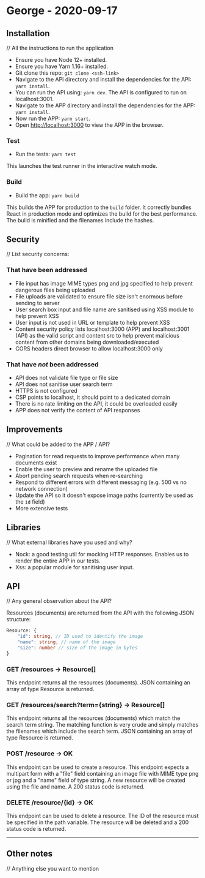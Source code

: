 # George - 2020-09-17

## Installation

// All the instructions to run the application

- Ensure you have Node 12+ installed.
- Ensure you have Yarn 1.16+ installed.
- Git clone this repo: `git clone <ssh-link>`
- Navigate to the API directory and install the dependencies for the API: `yarn install`.
- You can run the API using: `yarn dev`. The API is configured to run on localhost:3001.
- Navigate to the APP directory and install the dependencies for the APP: `yarn install`.
- Now run the APP: `yarn start`.
- Open [http://localhost:3000](http://localhost:3000) to view the APP in the browser.

### Test

- Run the tests: `yarn test`

This launches the test runner in the interactive watch mode.

### Build

- Build the app: `yarn build`

This builds the APP for production to the `build` folder. It correctly bundles React in production mode and optimizes the build for the best performance. The build is minified and the filenames include the hashes.

## Security

// List security concerns:

### That have been addressed

- File input has image MIME types png and jpg specified to help prevent dangerous files being uploaded
- File uploads are validated to ensure file size isn't enormous before sending to server
- User search box input and file name are sanitised using XSS module to help prevent XSS
- User input is not used in URL or template to help prevent XSS
- Content security policy lists localhost:3000 (APP) and localhost:3001 (API) as the valid script and content src to help prevent malicious content from other domains being downloaded/executed
- CORS headers direct browser to allow localhost:3000 only

### That have _not_ been addressed

- API does not validate file type or file size
- API does not sanitise user search term
- HTTPS is not configured
- CSP points to localhost, it should point to a dedicated domain
- There is no rate limiting on the API, it could be overloaded easily
- APP does not verify the content of API responses

## Improvements

// What could be added to the APP / API?

- Pagination for read requests to improve performance when many documents exist
- Enable the user to preview and rename the uploaded file
- Abort pending search requests when re-searching
- Respond to different errors with different messaging (e.g. 500 vs no network connection)
- Update the API so it doesn't expose image paths (currently be used as the `id` field)
- More extensive tests

## Libraries

// What external libraries have you used and why?

- Nock: a good testing util for mocking HTTP responses. Enables us to render the entire APP in our tests.
- Xss: a popular module for sanitising user input.

## API

// Any general observation about the API?

Resources (documents) are returned from the API with the following JSON structure: 

```ts
Resource: {
    "id": string, // ID used to identify the image
    "name": string, // name of the image
    "size": number // size of the image in bytes
}
```

### GET /resources -> Resource[]

This endpoint returns all the resources (documents). JSON containing an array of type Resource is returned.

### GET /resources/search?term={string} -> Resource[]

This endpoint returns all the resources (documents) which match the search term string. The matching function is very crude and simply matches the filenames which include the search term. JSON containing an array of type Resource is returned.

### POST /resource -> OK

This endpoint can be used to create a resource. This endpoint expects a multipart form with a "file" field containing an image file with MIME type png or jpg and a "name" field of type string. A new resource will be created using the file and name. A 200 status code is returned.

### DELETE /resource/{id} -> OK

This endpoint can be used to delete a resource. The ID of the resource must be specified in the path variable. The resource will be deleted and a 200 status code is returned.

---

## Other notes

// Anything else you want to mention
